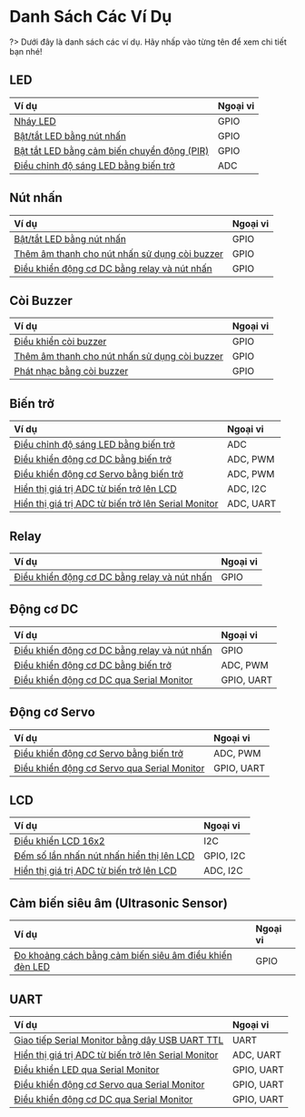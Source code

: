 <br>
<br>
<br>

# Danh Sách Các Ví Dụ

?> Dưới đây là danh sách các ví dụ. Hãy nhấp vào từng tên để xem chi tiết bạn nhé!

## LED

| **Ví dụ** | **Ngoại vi** |
| :-- | :-- |
| [Nháy LED](vi/zerobase/examples/blink.md) | GPIO |
| [Bật/tắt LED bằng nút nhấn](vi/zerobase/examples/button.md) | GPIO |
| [Bật tắt LED bằng cảm biến chuyển động (PIR)](vi/zerobase/examples/pir.md) | GPIO |
| [Điều chỉnh độ sáng LED bằng biến trở ](vi/zerobase/examples/potentiometer.md) | ADC |

## Nút nhấn
| **Ví dụ** | **Ngoại vi** |
| :-- | :-- |
| [Bật/tắt LED bằng nút nhấn](vi/zerobase/examples/button.md) | GPIO |
| [Thêm âm thanh cho nút nhấn sử dụng còi buzzer](vi/zerobase/examples/button-buzzer.md) | GPIO |
| [Điều khiển động cơ DC bằng relay và nút nhấn](vi/zerobase/examples/relay-dc-motor.md) | GPIO |

## Còi Buzzer

| **Ví dụ** | **Ngoại vi** |
| :-- | :-- |
| [Điều khiển còi buzzer](vi/zerobase/examples/buzzer.md) | GPIO |
| [Thêm âm thanh cho nút nhấn sử dụng còi buzzer](vi/zerobase/examples/button-buzzer.md) | GPIO |
| [Phát nhạc bằng còi buzzer](vi/zerobase/examples/buzzer-music.md) | GPIO |

## Biến trở
| **Ví dụ** | **Ngoại vi** |
| :-- | :-- |
| [Điều chỉnh độ sáng LED bằng biến trở ](vi/zerobase/examples/potentiometer.md) | ADC |
| [Điều khiển động cơ DC bằng biến trở](vi/zerobase/examples/potentiometer-dc-motor.md) | ADC, PWM |
| [Điều khiển động cơ Servo bằng biến trở](vi/zerobase/examples/potentiometer-servo.md) | ADC, PWM |
| [Hiển thị giá trị ADC từ biến trở lên LCD](vi/zerobase/examples/lcd-pot.md) | ADC, I2C |
| [Hiển thị giá trị ADC từ biến trở lên Serial Monitor](vi/zerobase/examples/serial-pot.md) | ADC, UART |

## Relay
| **Ví dụ** | **Ngoại vi** |
| :-- | :-- |
| [Điều khiển động cơ DC bằng relay và nút nhấn](vi/zerobase/examples/relay-dc-motor.md) | GPIO |

## Động cơ DC
| **Ví dụ** | **Ngoại vi** |
| :-- | :-- |
| [Điều khiển động cơ DC bằng relay và nút nhấn](vi/zerobase/examples/relay-dc-motor.md) | GPIO |
| [Điều khiển động cơ DC bằng biến trở](vi/zerobase/examples/potentiometer-dc-motor.md) | ADC, PWM |
| [Điều khiển động cơ DC qua Serial Monitor](vi/zerobase/examples/serial-dc-motor.md) | GPIO, UART | 

## Động cơ Servo

| **Ví dụ** | **Ngoại vi** |
| :-- | :-- |
| [Điều khiển động cơ Servo bằng biến trở](vi/zerobase/examples/potentiometer-servo.md) | ADC, PWM |
| [Điều khiển động cơ Servo qua Serial Monitor](vi/zerobase/examples/serial-servo.md) | GPIO, UART |

## LCD
| **Ví dụ** | **Ngoại vi** |
| :-- | :-- |
| [Điều khiển LCD 16x2](vi/zerobase/examples/lcd.md) | I2C |
| [Đếm số lần nhấn nút nhấn hiển thị lên LCD](vi/zerobase/examples/button-lcd.md) | GPIO, I2C |
| [Hiển thị giá trị ADC từ biến trở lên LCD](vi/zerobase/examples/lcd-pot.md) | ADC, I2C |

## Cảm biến siêu âm (Ultrasonic Sensor)
| **Ví dụ** | **Ngoại vi** |
| :-- | :-- |
| [Đo khoảng cách bằng cảm biến siêu âm điều khiển đèn LED](vi/zerobase/examples/ultrasonicSensor.md) | GPIO |

## UART
| **Ví dụ** | **Ngoại vi** |
| :-- | :-- |
| [Giao tiếp Serial Monitor bằng dây USB UART TTL](vi/zerobase/examples/uartttl.md) | UART |
| [Hiển thị giá trị ADC từ biến trở lên Serial Monitor](vi/zerobase/examples/serial-pot.md) | ADC, UART |
| [Điều khiển LED qua Serial Monitor](vi/zerobase/examples/serial-led.md) | GPIO, UART |
| [Điều khiển động cơ Servo qua Serial Monitor](vi/zerobase/examples/serial-servo.md) | GPIO, UART |
| [Điều khiển động cơ DC qua Serial Monitor](vi/zerobase/examples/serial-dc-motor.md) | GPIO, UART |
